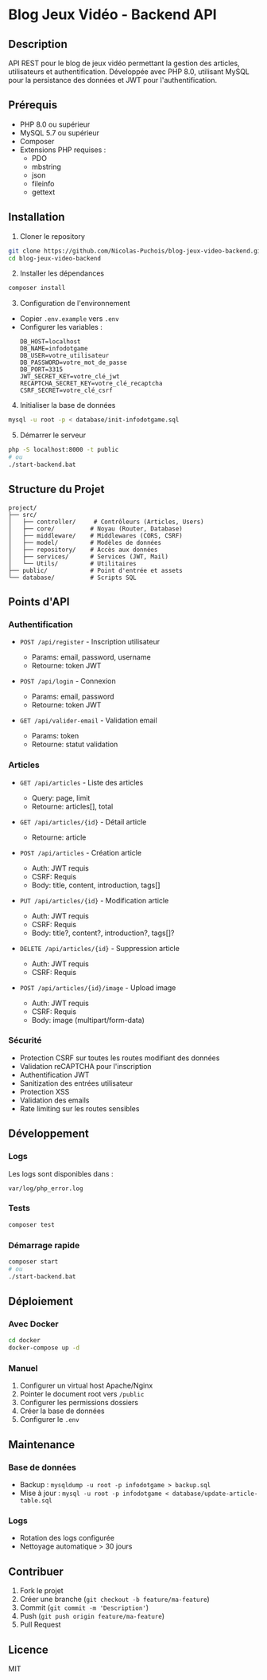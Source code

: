 # Blog Jeux Vidéo - Backend API

## Description

API REST pour le blog de jeux vidéo permettant la gestion des articles, utilisateurs et authentification. Développée avec PHP 8.0, utilisant MySQL pour la persistance des données et JWT pour l'authentification.

## Prérequis

- PHP 8.0 ou supérieur
- MySQL 5.7 ou supérieur
- Composer
- Extensions PHP requises :
  - PDO
  - mbstring
  - json
  - fileinfo
  - gettext

## Installation

1. Cloner le repository

```bash
git clone https://github.com/Nicolas-Puchois/blog-jeux-video-backend.git
cd blog-jeux-video-backend
```

2. Installer les dépendances

```bash
composer install
```

3. Configuration de l'environnement

- Copier `.env.example` vers `.env`
- Configurer les variables :
  ```properties
  DB_HOST=localhost
  DB_NAME=infodotgame
  DB_USER=votre_utilisateur
  DB_PASSWORD=votre_mot_de_passe
  DB_PORT=3315
  JWT_SECRET_KEY=votre_clé_jwt
  RECAPTCHA_SECRET_KEY=votre_clé_recaptcha
  CSRF_SECRET=votre_clé_csrf
  ```

4. Initialiser la base de données

```bash
mysql -u root -p < database/init-infodotgame.sql
```

5. Démarrer le serveur

```bash
php -S localhost:8000 -t public
# ou
./start-backend.bat
```

## Structure du Projet

```
project/
├── src/
│   ├── controller/     # Contrôleurs (Articles, Users)
│   ├── core/          # Noyau (Router, Database)
│   ├── middleware/    # Middlewares (CORS, CSRF)
│   ├── model/         # Modèles de données
│   ├── repository/    # Accès aux données
│   ├── services/      # Services (JWT, Mail)
│   └── Utils/         # Utilitaires
├── public/            # Point d'entrée et assets
└── database/          # Scripts SQL
```

## Points d'API

### Authentification

- `POST /api/register` - Inscription utilisateur

  - Params: email, password, username
  - Retourne: token JWT

- `POST /api/login` - Connexion

  - Params: email, password
  - Retourne: token JWT

- `GET /api/valider-email` - Validation email
  - Params: token
  - Retourne: statut validation

### Articles

- `GET /api/articles` - Liste des articles

  - Query: page, limit
  - Retourne: articles[], total

- `GET /api/articles/{id}` - Détail article

  - Retourne: article

- `POST /api/articles` - Création article

  - Auth: JWT requis
  - CSRF: Requis
  - Body: title, content, introduction, tags[]

- `PUT /api/articles/{id}` - Modification article

  - Auth: JWT requis
  - CSRF: Requis
  - Body: title?, content?, introduction?, tags[]?

- `DELETE /api/articles/{id}` - Suppression article

  - Auth: JWT requis
  - CSRF: Requis

- `POST /api/articles/{id}/image` - Upload image
  - Auth: JWT requis
  - CSRF: Requis
  - Body: image (multipart/form-data)

### Sécurité

- Protection CSRF sur toutes les routes modifiant des données
- Validation reCAPTCHA pour l'inscription
- Authentification JWT
- Sanitization des entrées utilisateur
- Protection XSS
- Validation des emails
- Rate limiting sur les routes sensibles

## Développement

### Logs

Les logs sont disponibles dans :

```
var/log/php_error.log
```

### Tests

```bash
composer test
```

### Démarrage rapide

```bash
composer start
# ou
./start-backend.bat
```

## Déploiement

### Avec Docker

```bash
cd docker
docker-compose up -d
```

### Manuel

1. Configurer un virtual host Apache/Nginx
2. Pointer le document root vers `/public`
3. Configurer les permissions dossiers
4. Créer la base de données
5. Configurer le `.env`

## Maintenance

### Base de données

- Backup : `mysqldump -u root -p infodotgame > backup.sql`
- Mise à jour : `mysql -u root -p infodotgame < database/update-article-table.sql`

### Logs

- Rotation des logs configurée
- Nettoyage automatique > 30 jours

## Contribuer

1. Fork le projet
2. Créer une branche (`git checkout -b feature/ma-feature`)
3. Commit (`git commit -m 'Description'`)
4. Push (`git push origin feature/ma-feature`)
5. Pull Request

## Licence

MIT
